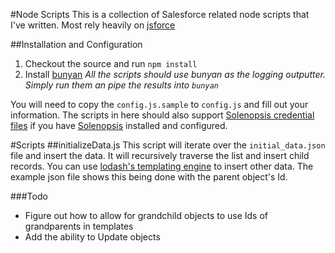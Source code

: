 #Node Scripts
This is a collection of Salesforce related node scripts that I've written.  Most rely heavily on [jsforce](https://jsforce.github.io/)

##Installation and Configuration
1. Checkout the source and run `npm install`
2. Install [bunyan](https://github.com/trentm/node-bunyan#cli-usage) _All the scripts should use bunyan as the logging outputter.  Simply run them an pipe the results into `bunyan`_

You will need to copy the `config.js.sample` to `config.js` and fill out your information.  The scripts in here should also support [Solenopsis credential files](https://github.com/solenopsis/Solenopsis/wiki/1.1-Configuration#credentials-configuration) if you have [Solenopsis](https://github.com/solenopsis/Solenopsis) installed and configured.

#Scripts
##initializeData.js
This script will iterate over the `initial_data.json` file and insert the data.  It will recursively traverse the list and insert child records.  You can use [lodash's templating engine](https://lodash.com/docs#template) to insert other data.  The example json file shows this being done with the parent object's Id.

###Todo
* Figure out how to allow for grandchild objects to use Ids of grandparents in templates
* Add the ability to Update objects